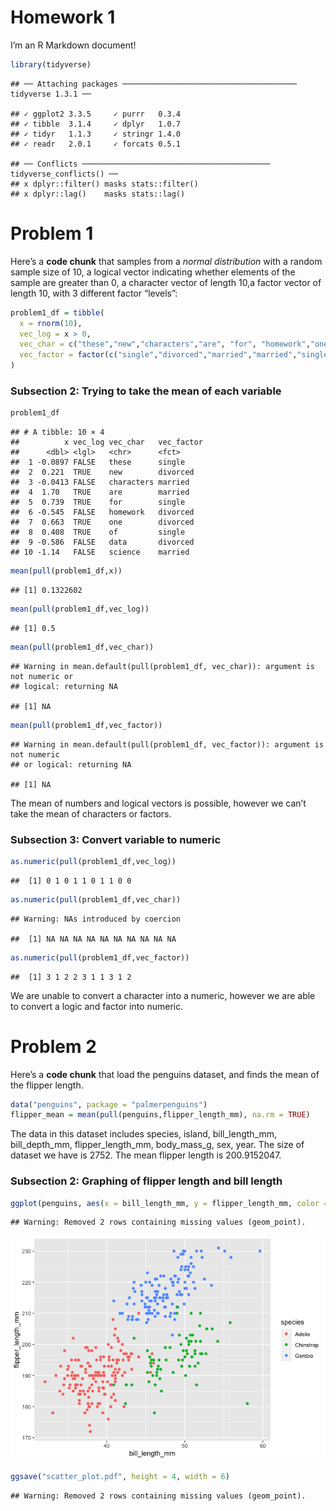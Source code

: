 Homework 1
================

I’m an R Markdown document!

``` r
library(tidyverse)
```

    ## ── Attaching packages ─────────────────────────────────────── tidyverse 1.3.1 ──

    ## ✓ ggplot2 3.3.5     ✓ purrr   0.3.4
    ## ✓ tibble  3.1.4     ✓ dplyr   1.0.7
    ## ✓ tidyr   1.1.3     ✓ stringr 1.4.0
    ## ✓ readr   2.0.1     ✓ forcats 0.5.1

    ## ── Conflicts ────────────────────────────────────────── tidyverse_conflicts() ──
    ## x dplyr::filter() masks stats::filter()
    ## x dplyr::lag()    masks stats::lag()

# Problem 1

Here’s a **code chunk** that samples from a *normal distribution* with a
random sample size of 10, a logical vector indicating whether elements
of the sample are greater than 0, a character vector of length 10,a
factor vector of length 10, with 3 different factor “levels”:

``` r
problem1_df = tibble(
  x = rnorm(10),
  vec_log = x > 0,
  vec_char = c("these","new","characters","are", "for", "homework","one","of", "data","science"),
  vec_factor = factor(c("single","divorced","married","married","single","divorced","divorced","single","divorced","married")),
)
```

### Subsection 2: Trying to take the mean of each variable

``` r
problem1_df
```

    ## # A tibble: 10 × 4
    ##          x vec_log vec_char   vec_factor
    ##      <dbl> <lgl>   <chr>      <fct>     
    ##  1 -0.0897 FALSE   these      single    
    ##  2  0.221  TRUE    new        divorced  
    ##  3 -0.0413 FALSE   characters married   
    ##  4  1.70   TRUE    are        married   
    ##  5  0.739  TRUE    for        single    
    ##  6 -0.545  FALSE   homework   divorced  
    ##  7  0.663  TRUE    one        divorced  
    ##  8  0.408  TRUE    of         single    
    ##  9 -0.586  FALSE   data       divorced  
    ## 10 -1.14   FALSE   science    married

``` r
mean(pull(problem1_df,x))
```

    ## [1] 0.1322602

``` r
mean(pull(problem1_df,vec_log))
```

    ## [1] 0.5

``` r
mean(pull(problem1_df,vec_char))
```

    ## Warning in mean.default(pull(problem1_df, vec_char)): argument is not numeric or
    ## logical: returning NA

    ## [1] NA

``` r
mean(pull(problem1_df,vec_factor))
```

    ## Warning in mean.default(pull(problem1_df, vec_factor)): argument is not numeric
    ## or logical: returning NA

    ## [1] NA

The mean of numbers and logical vectors is possible, however we can’t
take the mean of characters or factors.

### Subsection 3: Convert variable to numeric

``` r
as.numeric(pull(problem1_df,vec_log))
```

    ##  [1] 0 1 0 1 1 0 1 1 0 0

``` r
as.numeric(pull(problem1_df,vec_char))
```

    ## Warning: NAs introduced by coercion

    ##  [1] NA NA NA NA NA NA NA NA NA NA

``` r
as.numeric(pull(problem1_df,vec_factor))
```

    ##  [1] 3 1 2 2 3 1 1 3 1 2

We are unable to convert a character into a numeric, however we are able
to convert a logic and factor into numeric.

# Problem 2

Here’s a **code chunk** that load the penguins dataset, and finds the
mean of the flipper length.

``` r
data("penguins", package = "palmerpenguins")
flipper_mean = mean(pull(penguins,flipper_length_mm), na.rm = TRUE)
```

The data in this dataset includes species, island, bill\_length\_mm,
bill\_depth\_mm, flipper\_length\_mm, body\_mass\_g, sex, year. The size
of dataset we have is 2752. The mean flipper length is 200.9152047.

### Subsection 2: Graphing of flipper length and bill length

``` r
ggplot(penguins, aes(x = bill_length_mm, y = flipper_length_mm, color = species)) + geom_point()
```

    ## Warning: Removed 2 rows containing missing values (geom_point).

![](p8105_hw1_tb2910_files/figure-gfm/unnamed-chunk-5-1.png)<!-- -->

``` r
ggsave("scatter_plot.pdf", height = 4, width = 6)
```

    ## Warning: Removed 2 rows containing missing values (geom_point).
